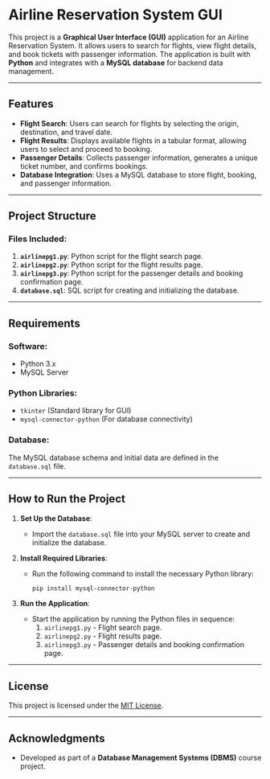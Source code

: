 # Airline Reservation System GUI

This project is a **Graphical User Interface (GUI)** application for an Airline Reservation System. It allows users to search for flights, view flight details, and book tickets with passenger information. The application is built with **Python** and integrates with a **MySQL database** for backend data management.

---

## Features
- **Flight Search**: Users can search for flights by selecting the origin, destination, and travel date.
- **Flight Results**: Displays available flights in a tabular format, allowing users to select and proceed to booking.
- **Passenger Details**: Collects passenger information, generates a unique ticket number, and confirms bookings.
- **Database Integration**: Uses a MySQL database to store flight, booking, and passenger information.

---

## Project Structure
### Files Included:
1. **`airlinepg1.py`**: Python script for the flight search page.
2. **`airlinepg2.py`**: Python script for the flight results page.
3. **`airlinepg3.py`**: Python script for the passenger details and booking confirmation page.
4. **`database.sql`**: SQL script for creating and initializing the database.

---

## Requirements
### Software:
- Python 3.x
- MySQL Server

### Python Libraries:
- `tkinter` (Standard library for GUI)
- `mysql-connector-python` (For database connectivity)

### Database:
The MySQL database schema and initial data are defined in the `database.sql` file.

---

## How to Run the Project
1. **Set Up the Database**:
   - Import the `database.sql` file into your MySQL server to create and initialize the database.

2. **Install Required Libraries**:
   - Run the following command to install the necessary Python library:
     ```bash
     pip install mysql-connector-python
     ```

3. **Run the Application**:
   - Start the application by running the Python files in sequence:
     1. `airlinepg1.py` - Flight search page.
     2. `airlinepg2.py` - Flight results page.
     3. `airlinepg3.py` - Passenger details and booking confirmation page.

---

## License
This project is licensed under the [MIT License](LICENSE).

---

## Acknowledgments
- Developed as part of a **Database Management Systems (DBMS)** course project.
